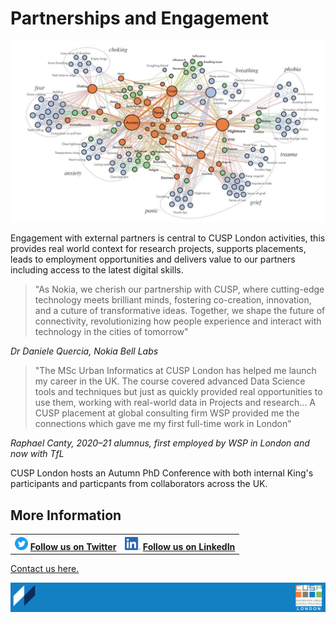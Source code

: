 # Partnerships and Engagement

![Engagement](./assets/Engagement2023.jpg)

Engagement with external partners is central to CUSP London activities, this provides real world context for research projects, supports placements, leads to employment opportunities and delivers value to our partners including access to the latest digital skills.
<br>

> "As Nokia, we cherish our partnership with CUSP, where cutting-edge technology meets brilliant minds, fostering co-creation, innovation, and a cuture of transformative ideas.  Together, we shape the future of connectivity, revolutionizing how people experience and interact with technology in the cities of tomorrow"

*Dr Daniele Quercia, Nokia Bell Labs*
<br>

> "The MSc Urban Informatics at CUSP London has helped me launch my career in the UK. The course covered advanced Data Science tools and techniques but just as quickly provided real opportunities to use them, working with real-world data in Projects and research... 
A CUSP placement at global consulting firm WSP provided me the connections which gave me my first full-time work in London"

*Raphael Canty, 2020–21 alumnus, first employed by WSP in London and now with TfL*
<br>

CUSP London hosts an Autumn PhD Conference with both internal King's participants and particpants from collaborators across the UK.

## More Information

<table border="0" cellspacing="0" cellpadding="0">
  <tr>
    <th>
<a href="https://twitter.com/cusplondon?lang=en"><img src="./assets/Twitterblue.svg" alt="Twitter" style="width:21px;height:21px;"></a>
<a href="https://twitter.com/cusplondon?lang=en">Follow us on Twitter</a>
    </th>
        <th>
<a href="https://www.linkedin.com/company/centre-for-urban-science-and-progress-london-cusp-london-king-s-college-london/"><img src="./assets/LI-In-Bug.png" alt="Linked In" style="height:21px;"></a>
<a href="https://www.linkedin.com/company/centre-for-urban-science-and-progress-london-cusp-london-king-s-college-london/)">Follow us on LinkedIn</a>
       </th>
   </tr>
</table>

[Contact us here.](./YouCanJoinUs.md)

![CUSP London Logo](./assets/CUSPbanner_thin_03.png)
